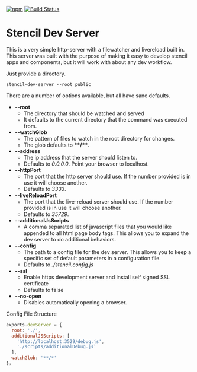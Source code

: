[![npm][npm-badge]][npm-badge-url]
[![Build Status][circle-badge]][circle-badge-url]

# Stencil Dev Server

This is a very simple http-server with a filewatcher and livereload built in. This server
was built with the purpose of making it easy to develop stencil apps and components, but it will work
with about any dev workflow.

Just provide a directory.

```
stencil-dev-server --root public
```

There are a number of options available, but all have sane defaults.

- **--root**
  - The directory that should be watched and served
  - It defaults to the current directory that the command was executed from.
- **--watchGlob**
  - The pattern of files to watch in the root directory for changes.
  - The glob defaults to **\*\*/\*\***.
- **--address**
  - The ip address that the server should listen to.
  - Defaults to *0.0.0.0*. Point your browser to localhost.
- **--httpPort**
  - The port that the http server should use.  If the number provided is in use it will choose another.
  - Defaults to *3333*.
- **--liveReloadPort**
  - The port that the live-reload server should use. If the number provided is in use it will choose another.
  - Defaults to *35729*.
- **--additionalJsScripts**
  - A comma separated list of javascript files that you would like appended to all html page body tags. This allows you to expand the dev server to do additional behaviors.
- **--config**
  - The path to a config file for the dev server. This allows you to keep a specific set of default parameters in a configuration file.
  - Defaults to *./stencil.config.js*
- **--ssl**
    - Enable https development server and install self signed SSL certificate
    - Defaults to false
- **--no-open**
  - Disables automatically opening a browser.

Config File Structure

```js
exports.devServer = {
  root: './',
  additionalJSScripts: [
    'http://localhost:3529/debug.js',
    './scripts/additionalDebug.js'
  ],
  watchGlob: '**/*'
};
```

[npm-badge]: https://img.shields.io/npm/v/@stencil/dev-server.svg?style=flat-square
[npm-badge-url]: https://www.npmjs.com/package/@stencil/dev-server
[circle-badge]: https://circleci.com/gh/ionic-team/stencil-dev-server.svg?style=shield
[circle-badge-url]: https://circleci.com/gh/ionic-team/stencil-dev-server
